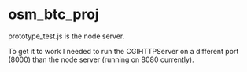 # osm_btc_proj

prototype_test.js is the node server.

To get it to work I needed to run the CGIHTTPServer on a different port (8000) than the node server (running on 8080 currently).
